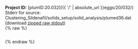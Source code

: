 **Project ID:** [plumID:20.032]({{ '/' | absolute_url }}eggs/20/032/)  
Stderr for source:  Clustering_Sildenafil/solids_setup/solid_analysis/plumed36.dat   
(download [zipped raw stdout](plumed36.dat.plumed_master.stdout.txt.zip))  
{% raw %}
<pre>
</pre>
{% endraw %}

